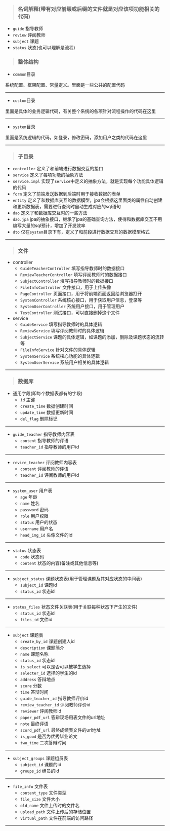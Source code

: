 > ### 名词解释(带有对应前缀或后缀的文件就是对应该项功能相关的代码)
* `guide` 指导教师
* `review` 评阅教师
* `subject` 课题
* `status` 状态(也可以理解是流程)
> ### 整体结构
* `common`目录

系统配置、框架配置、常量定义。里面是一些公共的配置代码

---
* `custom`目录

里面是具体的业务逻辑代码，有关整个系统的各项针对流程操作的代码在这里

---
* `system`目录

里面是系统逻辑的代码，如登录，修改密码，添加用户之类的代码在这里

---
>### 子目录
* `controller` 定义了和前端进行数据交互的接口
* `service` 定义了每项功能的抽象方法
* `service.impl` 实现了`service`中定义的抽象方法，就是实现每个功能具体逻辑的代码
* `form` 定义了前端发送数据到后端时用于接收数据的表单
* `entity` 定义了和数据库交互的数据模型，jpa会根据这里面类的属性自动创建和更新数据表，需要进行查询时自动生成对应的sql语句
* `dao` 定义了和数据库交互时的一些方法
* `dao.jpa` jpa的抽象接口，继承了jpa的基础查询方法，使得和数据库交互不用编写大量的sql预计，增加了开发效率
* `dto` 仅在`system`目录下有，定义了和前段进行数据交互的数据模型格式
---
>### 文件
* controller
  * `GuideTeacherController` 填写指导教师时的数据接口
  * `ReviewTeacherController` 填写评阅教师时的数据接口
  * `SubjectController` 填写指导教师时的数据接口
  * `FileInfoController` 文件接口，用于上传头像
  * `PageController` 页面接口，用于将前端页面返回给浏览器打开
  * `SystemController` 系统核心接口，用于获取用户信息，登录等
  * `SystemUserController` 系统用户接口，用于管理用户
  * `TestController` 测试接口，可以直接删掉这个文件
* service
    * `GuideService` 填写指导教师时的具体逻辑
    * `ReviewService` 填写评阅教师时的具体逻辑
    * `SubjectService` 课题的具体逻辑，如课题的添加，删除及课题状态的流转等
    * `FileInfoService` 针对文件的具体逻辑
    * `SystemService` 系统核心功能的具体逻辑
    * `SystemUserService` 系统用户相关的具体逻辑
---
>### 数据库
* 通用字段(即每个数据表都有的字段)
  * `id` 主键
  * `create_time` 数据创建时间
  * `update_time` 数据更新时间
  * `del_flag` 删除标记
--- 
* `guide_teacher` 指导教师内容表
  * `content` 指导教师的评语
  * `teacher_id` 指导教师的用户id
---
* `revire_teacher` 评阅教师内容表
  * `content` 评阅教师的评语
  * `teacher_id` 评阅教师的用户id
---
* `system_user` 用户表
  * `age` 年龄
  * `name` 姓名
  * `password` 密码
  * `role` 用户权限
  * `status` 用户的状态
  * `username` 用户名
  * `head_img_id` 头像文件的id
---
* `status` 状态表
  * `code` 状态码
  * `content` 状态的内容(备注或其他信息等)
---
* `subject_status` 课题状态表(用于管理课题及其对应状态的中间表)
  * `subject_id` 课题id
  * `status_id` 状态id
---
* `status_files` 状态文件关联表(用于关联每种状态下产生的文件)
  * `status_id` 状态id
  * `files_id` 文件id
---
* `subject` 课题表
  * `create_by_id` 课题创建人id
  * `description` 课题简介
  * `name` 课题名称
  * `status_id` 状态id
  * `is_select` 可以是否可以被学生选择
  * `selecter_id` 选择的学生的id
  * `address` 答辩地点
  * `score` 分数
  * `time` 答辩时间
  * `guide_teacher_id` 指导教师评价id
  * `review_teacher_id` 评阅教师评价id
  * `reviewer` 评阅教师id
  * `paper_pdf_url` 答辩现场用表文件的url地址
  * `note` 最终评语
  * `scord_pdf_url` 最终成绩表文件的url地址
  * `is_good` 是否为优秀毕业论文
  * `two_time` 二次答辩时间
---
* `subject_groups` 课题组员表
  * `subject_id` 课题的id
  * `groups_id` 组员的id
---
* `file_info` 文件表
  * `content_type` 文件类型
  * `file_size` 文件大小
  * `old_name` 文件上传时的文件名
  * `upload_path` 文件上传后的存储位置
  * `virtual_path` 文件在前端的访问路径
---

